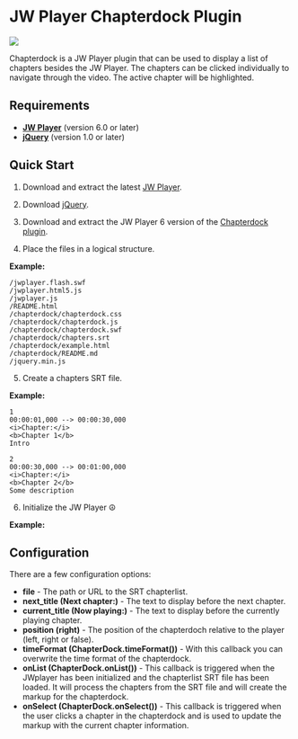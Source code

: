 JW Player Chapterdock Plugin
============================

<img src="https://github.com/skilip/chapterdock/blob/master/screenshot.png?raw=true" />

Chapterdock is a JW Player plugin that can be used to display a list of chapters besides the JW Player. The chapters can be clicked individually to navigate through the video. The active chapter will be highlighted.

Requirements
------------

* [**JW Player**](http://www.longtailvideo.com/jw-player/download/) (version 6.0 or later)
* [**jQuery**](http://code.jquery.com/jquery.min.js) (version 1.0 or later)


Quick Start
-----------

1) Download and extract the latest [JW Player](http://www.longtailvideo.com/jw-player/download/).

2) Download [jQuery](http://code.jquery.com/jquery.min.js).

3) Download and extract the JW Player 6 version of the [Chapterdock plugin](https://github.com/skilip/chapterdock/archive/jwplayer-6.zip).

4) Place the files in a logical structure.

**Example:**
    
    /jwplayer.flash.swf
    /jwplayer.html5.js
    /jwplayer.js
    /README.html
    /chapterdock/chapterdock.css
    /chapterdock/chapterdock.js
    /chapterdock/chapterdock.swf
    /chapterdock/chapters.srt
    /chapterdock/example.html
    /chapterdock/README.md
    /jquery.min.js

5) Create a chapters SRT file.

**Example:**
    
    1
    00:00:01,000 --> 00:00:30,000
    <i>Chapter:</i>
    <b>Chapter 1</b>
    Intro
    
    2
    00:00:30,000 --> 00:01:00,000
    <i>Chapter:</i>
    <b>Chapter 2</b>
    Some description

6) Initialize the JW Player &#9774;

**Example:**
    
    

Configuration
-------------

There are a few configuration options:

  * **file** - The path or URL to the SRT chapterlist.
  * **next_title (<b>Next chapter:</b>)** - The text to display before the next chapter.
  * **current_title (<b>Now playing:</b>)** - The text to display before the currently playing chapter.
  * **position (right)** - The position of the chapterdoch relative to the player (left, right or false).
  * **timeFormat (ChapterDock.timeFormat())** - With this callback you can overwrite the time format of the chapterdock.
  * **onList (ChapterDock.onList())** - This callback is triggered when the JWplayer has been initialized and the chapterlist SRT file has been loaded. It will process the chapters from the SRT file and will create the markup for the chapterdock.
  * **onSelect (ChapterDock.onSelect())** - This callback is triggered when the user clicks a chapter in the chapterdock and is used to update the markup with the current chapter information.
